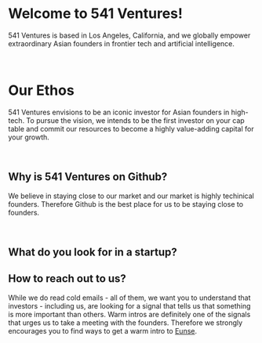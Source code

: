 # Welcome to 541 Ventures!

541 Ventures is based in Los Angeles, California, and we globally empower extraordinary Asian founders in frontier tech and artificial intelligence.

<br/>

# Our Ethos

541 Ventures envisions to be an iconic investor for Asian founders in high-tech.  To pursue the vision, we intends to be the first investor on your cap table and commit our resources to become a highly value-adding capital for your growth.

<br/>

## Why is 541 Ventures on Github?

We believe in staying close to our market and our market is highly techinical founders.  Therefore Github is the best place for us to be staying close to founders.

<br/>

## What do you look for in a startup?


## How to reach out to us?

While we do read cold emails - all of them, we want you to understand that investors - including us, are looking for a signal that tells us that something is more important than others.  Warm intros are definitely one of the signals that urges us to take a meeting with the founders.  Therefore we strongly encourages you to find ways to get a warm intro to [Eunse](https://linkedin.com/in/eunse).
